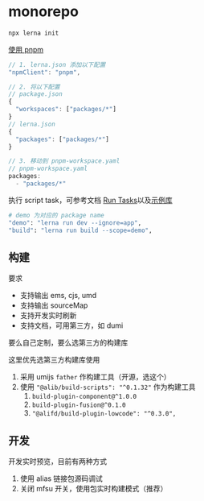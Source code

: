 # monorepo


```bash
npx lerna init
```

[使用 pnpm](https://lerna.js.org/docs/recipes/using-pnpm-with-lerna)

``` js
// 1. lerna.json 添加以下配置
"npmClient": "pnpm",

// 2. 将以下配置
// package.json
{
  "workspaces": ["packages/*"]
}
// lerna.json
{
  "packages": ["packages/*"]
}

// 3. 移动到 pnpm-workspace.yaml
// pnpm-workspace.yaml
packages:
  - "packages/*"
```

执行 script task，可参考文档 [Run Tasks](https://lerna.js.org/docs/features/run-tasks)以及[示例库](https://github.com/lerna/getting-started-example)

```bash
# demo 为对应的 package name
"demo": "lerna run dev --ignore=app",
"build": "lerna run build --scope=demo",
```

## 构建

要求

- 支持输出 ems, cjs, umd
- 支持输出 sourceMap
- 支持开发实时刷新
- 支持文档，可用第三方，如 dumi

要么自己定制，要么选第三方的构建库

这里优先选第三方构建库使用

1. 采用 umijs `father` 作构建工具（开源，选这个）
2. 使用 `"@alib/build-scripts": "^0.1.32"` 作为构建工具
   1. `build-plugin-component@^1.0.0`
   2. `build-plugin-fusion@^0.1.0`
   3. `"@alifd/build-plugin-lowcode": "^0.3.0",`

## 开发

开发实时预览，目前有两种方式

1. 使用 alias 链接包源码调试
2. 关闭 mfsu 开关，使用包实时构建模式（推荐）
